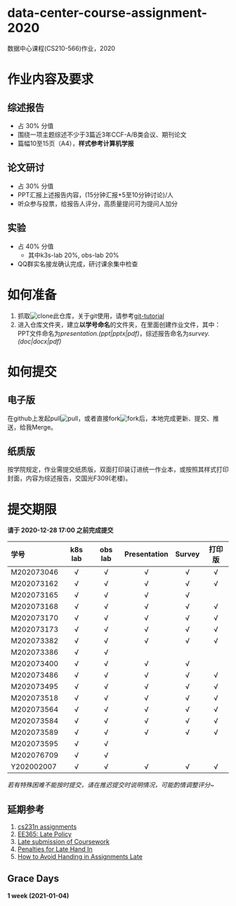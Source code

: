 # data-center-course-assignment-2020

数据中心课程(CS210-566)作业，2020

# 作业内容及要求

## 综述报告

- 占 30% 分值
- 围绕一项主题综述不少于3篇近3年CCF-A/B类会议、期刊论文
- 篇幅10至15页（A4），**样式参考计算机学报**

## 论文研讨

- 占 30% 分值
- PPT汇报上述报告内容，(15分钟汇报+5至10分钟讨论)/人
- 听众参与投票，给报告人评分，高质量提问可为提问人加分

## 实验

- 占 40% 分值
    - 其中k3s-lab 20%, obs-lab 20%
- QQ群实名接龙确认完成，研讨课余集中检查

# 如何准备

1. 抓取![clone](./clone.png?raw=true)此仓库，关于git使用，请参考[git-tutorial](https://github.com/cs-course/git-tutorial)
2. 进入仓库文件夹，建立**以学号命名**的文件夹，在里面创建作业文件，其中：PPT文件命名为*presentation.(ppt|pptx|pdf)*，综述报告命名为*survey.(doc|docx|pdf)*

# 如何提交

## 电子版

在github上发起pull![pull](./pull-request.png?raw=true)，或者直接fork![fork](./fork.png?raw=true)后，本地完成更新、提交、推送，给我Merge。

## 纸质版

按学院规定，作业需提交纸质版，双面打印装订进统一作业本，或按照其样式打印封面，内容为综述报告，交国光F309(老楼)。

# 提交期限

**请于 2020-12-28 17:00 之前完成提交**

| 学号       | k8s lab | obs lab | Presentation | Survey | **打印版** |
| :---       | :---:   | :---:   | :---:        | :---:  | :---:      |
| M202073046 | √ | √ | √ | √ | √ |
| M202073162 | √ | √ | √ | √ | √ |
| M202073165 | √ | √ | √ | √ | |
| M202073168 | √ | √ | √ | √ | √ |
| M202073170 | √ | √ | √ | √ | √ |
| M202073173 | √ | √ | √ | √ | √ |
| M202073382 | √ | √ | √ | √ | √ |
| M202073386 | √ | √ | | | |
| M202073400 | √ | √ | √ | √ | |
| M202073486 | √ | √ | √ | √ | √ |
| M202073495 | √ | √ | √ | √ | √ |
| M202073518 | √ | √ | √ | √ | √ |
| M202073564 | √ | √ | √ | √ | √ |
| M202073584 | √ | √ | √ | √ | √ |
| M202073589 | √ | √ | √ | √ | √ |
| M202073595 | √ | √ | | | |
| M202076709 | √ | √ | | | |
| Y202002007 | √ | √ | √ | √ | √ |

*若有特殊困难不能按时提交，请在推迟提交时说明情况，可能酌情调整评分~*

## 延期参考

1. [cs231n assignments](http://vision.stanford.edu/teaching/cs231n/assignments.html)
2. [EE365: Late Policy](https://stanford.edu/class/ee365/late.html)
3. [Late submission of Coursework](https://www2.le.ac.uk/offices/sas2/assessments/late-submission)
4. [Penalties for Late Hand In](http://www.dcs.shef.ac.uk/intranet/teaching/public/assessment/latehandin.html)
5. [How to Avoid Handing in Assignments Late](https://www.wikihow.com/Avoid-Handing-in-Assignments-Late)

## Grace Days

**1 week (2021-01-04)**

